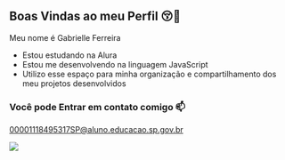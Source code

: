 ## Boas Vindas ao meu Perfil 😚💙

Meu nome é Gabrielle Ferreira

- Estou estudando na Alura
- Estou me desenvolvendo na linguagem JavaScript
- Utilizo esse espaço para minha organização e compartilhamento dos meu projetos desenvolvidos
  
### Você pode Entrar em contato comigo 📫

00001118495317SP@aluno.educacao.sp.gov.br

![](https://media1.tenor.com/m/FegRds-fJSEAAAAC/cinnamoroll.gif)
